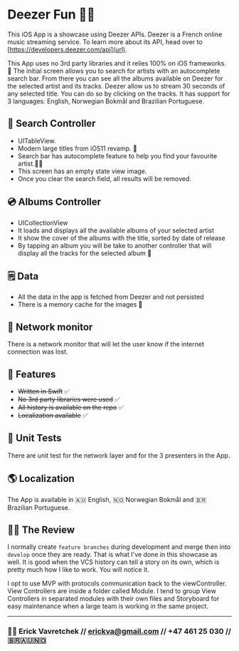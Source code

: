 # Deezer Fun 👨‍💻

This iOS App is a showcase using Deezer APIs. Deezer is a French online music streaming service.
To learn more about its API, head over to [https://developers.deezer.com/api](url).

This App uses no 3rd party libraries and it relies 100% on iOS frameworks. 🍎
The initial screen allows you to search for artists with an autocomplete search bar. From there you can see all the albums available on Deezer for the selected artist and its tracks. Deezer allow us to stream 30 seconds of any selected title. You can do so by clicking on the tracks. 
It has support for 3 languages: English, Norwegian Bokmål and Brazilian Portuguese.


## 🔎 Search Controller

- UITableView.
- Modern large titles from iOS11 revamp. 📱
- Search bar has autocomplete feature to help you find your favourite artist.👩‍🎤
- This screen has an empty state view image.
- Once you clear the search field, all results will be removed.

## 💿 Albums Controller

- UICollectionView
- It loads and displays all the available albums of your selected artist
- It show the cover of the albums with the title, sorted by date of release
- By tapping an album you will be take to another controller that will display all the tracks for the selected album 🚰

## 🗒 Data

- All the data in the app is fetched from Deezer and not persisted
- There is a memory cache for the images 🔌

## 📡 Network monitor

There is a network monitor that will let the user know if the internet connection was lost.

## 🔦 Features
- ~~Written in Swift~~ ✅
- ~~No 3rd party libraries were used~~ ✅
- ~~All history is available on the repo~~ ✅
- ~~Localization available~~ ✅

## 🔨 Unit Tests
There are unit test for the network layer and for the 3 presenters in the App.

## 🌎 Localization
The App is available in 🇦🇺 English, 🇳🇴 Norwegian Bokmål and 🇧🇷 Brazilian Portuguese.

## 🕵️‍♂️ The Review

I normally create `feature branches` during development and merge then into `develop` once they are ready. That is what I've done in this showcase as well.
It is good when the VCS history can tell a story on its own, which is pretty much how I like to work. You will notice it.

I opt to use MVP with protocols communication back to the viewController.
View Controllers are inside a folder called Module. I tend to group View Controllers in separated modules with their own files and Storyboard for easy maintenance when a large team is working in the same project.

---
### 🙋‍♂️ Erick Vavretchek // erickva@gmail.com // +47 461 25 030 // 🇧🇷🇦🇺🇳🇴
